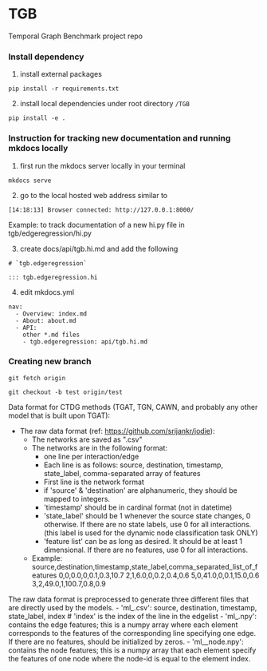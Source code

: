 # TGB
Temporal Graph Benchmark project repo 



### Install dependency

1. install external packages
```
pip install -r requirements.txt
```

2. install local dependencies under root directory `/TGB`
```
pip install -e .
```




### Instruction for tracking new documentation and running mkdocs locally

1. first run the mkdocs server locally in your terminal 
```
mkdocs serve
```

2. go to the local hosted web address similar to
```
[14:18:13] Browser connected: http://127.0.0.1:8000/
```

Example: to track documentation of a new hi.py file in tgb/edgeregression/hi.py


3. create docs/api/tgb.hi.md and add the following
```
# `tgb.edgeregression`

::: tgb.edgeregression.hi
```

4. edit mkdocs.yml 
```
nav:
  - Overview: index.md
  - About: about.md
  - API:
	other *.md files 
	- tgb.edgeregression: api/tgb.hi.md
```

### Creating new branch ###
```
git fetch origin

git checkout -b test origin/test
```





Data format for CTDG methods (TGAT, TGN, CAWN, and probably any other model that is built upon TGAT):

- The raw data format (ref: https://github.com/srijankr/jodie):
	- The networks are saved as "<network>.csv"
	- The networks are in the following format:
		- one line per interaction/edge
		- Each line is as follows: source, destination, timestamp, state_label, comma-separated array of features
		- First line is the network format
		- if 'source' & 'destination' are alphanumeric, they should be mapped to integers.
		- 'timestamp' should be in cardinal format (not in datetime)
		- 'state_label' should be 1 whenever the source state changes, 0 otherwise. If there are no state labels, use 0 for all interactions. (this label is used for the dynamic node classification task ONLY)
		- 'feature list' can be as long as desired. It should be at least 1 dimensional. If there are no features, use 0 for all interactions.
	- Example:
	source,destination,timestamp,state_label,comma_separated_list_of_features
	0,0,0.0,0,0.1,0.3,10.7
	2,1,6.0,0,0.2,0.4,0.6
	5,0,41.0,0,0.1,15.0,0.6
	3,2,49.0,1,100.7,0.8,0.9

The raw data format is preprocessed to generate three different files that are directly used by the models.
	- 'ml_<network>.csv': source, destination, timestamp, state_label, index 	# 'index' is the index of the line in the edgelist
	- 'ml_<network>.npy': contains the edge features; this is a numpy array where each element corresponds to the features of the corresponding line specifying one edge. If there are no features, should be initialized by zeros.
	- 'ml_<network>_node.npy': contains the node features; this is a numpy array that each element specify the features of one node where the node-id is equal to the element index.
